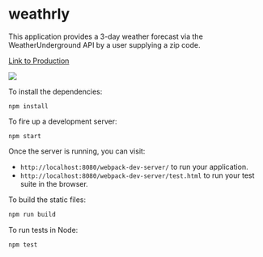 # weathrly

This application provides a 3-day weather forecast via the WeatherUnderground API by a user supplying a zip code.

[Link to Production](https://chelletuerk.github.io/weathrly/) 

![](http://i.imgur.com/PSfWV1X.png)

To install the dependencies:

```
npm install
```

To fire up a development server:

```
npm start
```

Once the server is running, you can visit:

* `http://localhost:8080/webpack-dev-server/` to run your application.
* `http://localhost:8080/webpack-dev-server/test.html` to run your test suite in the browser.

To build the static files:

```js
npm run build
```


To run tests in Node:

```js
npm test
```
